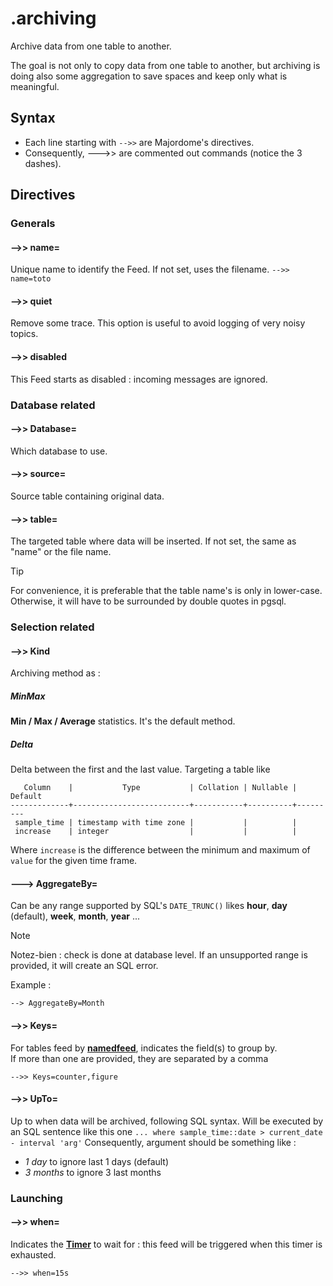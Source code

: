 # .archiving

Archive data from one table to another.

The goal is not only to copy data from one table to another, but archiving is doing also some aggregation to save spaces and keep only what is meaningful.

## Syntax

- Each line starting with `-->>` are Majordome's directives.
- Consequently, --->> are commented out commands (notice the 3 dashes).

## Directives

### Generals

#### -->> name=
Unique name to identify the Feed. If not set, uses the filename.
`-->> name=toto`
#### -->> quiet
Remove some trace. This option is useful to avoid logging of very noisy topics.

#### -->> disabled
This Feed starts as disabled : incoming messages are ignored.

### Database related
#### -->> Database=
Which database to use.

#### -->> source=
Source table containing original data.

#### -->> table=
The targeted table where data will be inserted. 
If not set, the same as "name" or the file name.

> [!TIP]
> For convenience, it is preferable that the table name's is only in lower-case. Otherwise, it will have
>  to be surrounded by double quotes in pgsql.

### Selection related

#### -->> Kind

Archiving method as :

##### MinMax

**Min / Max / Average** statistics. It's the default method.

##### Delta

Delta between the first and the last value. Targeting a table like

```
   Column    |           Type           | Collation | Nullable | Default 
-------------+--------------------------+-----------+----------+---------
 sample_time | timestamp with time zone |           |          | 
 increase    | integer                  |           |          | 
```

Where `increase` is the difference between the minimum and maximum of `value` for the given time frame.

#### ---> AggregateBy=

Can be any range supported by SQL's `DATE_TRUNC()` likes **hour**, **day** (default),
**week**, **month**, **year** ...

> [!Note]
> Notez-bien : check is done at database level. If an unsupported range is provided, it will create an SQL error.

Example :
```
--> AggregateBy=Month
```

#### -->> Keys=

For tables feed by [**namedfeed**](namedfeed.md), indicates the field(s) to group by.<br>
If more than one are provided, they are separated by a comma

```
-->> Keys=counter,figure
```

#### -->> UpTo=
Up to when data will be archived, following SQL syntax.
Will be executed by an SQL sentence like this one `... where sample_time::date > current_date - interval 'arg'`
Consequently, argument should be something like :
- *1 day* to ignore last 1 days (default)
- *3 months* to ignore 3 last months

### Launching

#### -->> when=
Indicates the [**Timer**](../timer.md) to wait for : 
this feed will be triggered when this timer is exhausted.
```
-->> when=15s
```
